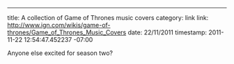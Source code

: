 --- 
title: A collection of Game of Thrones music covers
category: link
link: http://www.ign.com/wikis/game-of-thrones/Game_of_Thrones_Music_Covers
date: 22/11/2011
timestamp: 2011-11-22 12:54:47.452237 -07:00

Anyone else excited for season two?

